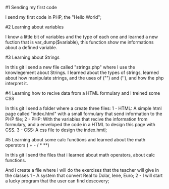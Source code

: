 #1 Sending my first code

I send my first code in PHP, the "Hello World";

#2 Learning about variables

I know a little bit of variables and the type of each one and learned a new fuction that is var_dump($variable), this function show
me informations about a defined variable.

#3 Learning about Strings

In this git i send a new file called "strings.php" where I use the knowlegement about Strings. I learned about the types of strings, learned about how manipulate strings, and the uses of ("")  and (''), and how the php interpret it.

#4 Learning how to recive data from a HTML formulary and I treined some CSS

In this git I send a folder where a create three files: 
    1 - HTML: A simple html page called "index.html" with a small formulary that send information to the PHP file;
    2 - PHP: With the variables that recive the information from formulary, and a enveloped the code in a HTML to design this page with CSS.
    3 - CSS: A css file to design the index.hmtl;
	
#5 Learning about some calc functions and learned about the math operators ( + - / * **)

In this git I send the files that i learned about math operators, about calc functions. 

And i create a file where i will do the exercises that the teacher will give in the classes
	1 - A system that convert Real to Dolar, Iene, Euro;
	2 - I will start a lucky program that the user can find descovery;








